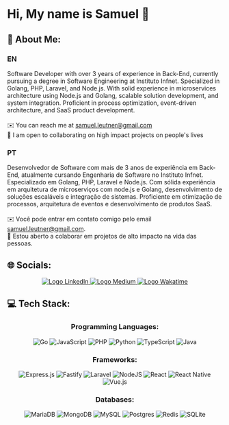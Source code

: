 # Hi, My name is Samuel 👋

## 💫 About Me:

### EN
Software Developer with over 3 years of experience in Back-End, currently pursuing a degree in Software Engineering at Instituto Infnet. Specialized in Golang, PHP, Laravel, and Node.js. With solid experience in microservices architecture using Node.js and Golang, scalable solution development, and system integration. Proficient in process optimization, event-driven architecture, and SaaS product development.
<br><br>
✉️ You can reach me at samuel.leutner@gmail.com
<br>
🤝 I am open to collaborating on high impact projects on people's lives

### PT
Desenvolvedor de Software com mais de 3 anos de experiência em Back-End, atualmente cursando Engenharia de Software no Instituto Infnet. Especializado em Golang, PHP, Laravel e Node.js. Com sólida experiência em arquitetura de microserviços com node.js e Golang, desenvolvimento de soluções escaláveis e integração de sistemas. Proficiente em otimização de processos, arquitetura de eventos e desenvolvimento de produtos SaaS.
<br><br>
✉️ Você pode entrar em contato comigo pelo email samuel.leutner@gmail.com.
<br>
🤝 Estou aberto a colaborar em projetos de alto impacto na vida das pessoas.

## 🌐 Socials:
<div align="center">
  <a href="https://www.linkedin.com/in/SamuelLeutner/" target="_blank">
    <img src="https://img.shields.io/badge/linkedin-%230077B5.svg?style=for-the-badge&logo=linkedin&logoColor=white" alt="Logo LinkedIn"/>
  </a>
  <a href="https://medium.com/@samuel.leutner" target="_blank">
    <img src="https://img.shields.io/badge/Medium-12100E?style=for-the-badge&logo=medium&logoColor=white" alt="Logo Medium"/>
  </a>
  
  <a href="https://wakatime.com/@SamuelLeutner" target="_blank">
    <img src="https://img.shields.io/badge/WakaTime-4B8BBE?style=for-the-badge&logo=wakatime&logoColor=white" alt="Logo Wakatime"/>
  </a>
  
</div>

## 💻 Tech Stack:
<div align="center">

### Programming Languages:
![Go](https://img.shields.io/badge/go-%2300ADD8.svg?style=for-the-badge&logo=go&logoColor=white)
![JavaScript](https://img.shields.io/badge/javascript-%23323330.svg?style=for-the-badge&logo=javascript&logoColor=%23F7DF1E)
![PHP](https://img.shields.io/badge/php-%23777BB4.svg?style=for-the-badge&logo=php&logoColor=white)
![Python](https://img.shields.io/badge/python-3670A0?style=for-the-badge&logo=python&logoColor=ffdd54)
![TypeScript](https://img.shields.io/badge/typescript-%23007ACC.svg?style=for-the-badge&logo=typescript&logoColor=white)
![Java](https://img.shields.io/badge/java-%23007ACC.svg?style=for-the-badge&logo=java&logoColor=white)


### Frameworks:
![Express.js](https://img.shields.io/badge/express.js-%23404d59.svg?style=for-the-badge&logo=express&logoColor=%2361DAFB)
![Fastify](https://img.shields.io/badge/fastify-%23000000.svg?style=for-the-badge&logo=fastify&logoColor=white)
![Laravel](https://img.shields.io/badge/laravel-%23FF2D20.svg?style=for-the-badge&logo=laravel&logoColor=white)
![NodeJS](https://img.shields.io/badge/node.js-6DA55F?style=for-the-badge&logo=node.js&logoColor=white)
![React](https://img.shields.io/badge/react-%2320232a.svg?style=for-the-badge&logo=react&logoColor=%2361DAFB)
![React Native](https://img.shields.io/badge/react_native-%2320232a.svg?style=for-the-badge&logo=react&logoColor=%2361DAFB)
![Vue.js](https://img.shields.io/badge/vuejs-%2335495e.svg?style=for-the-badge&logo=vuedotjs&logoColor=%234FC08D)

### Databases:
![MariaDB](https://img.shields.io/badge/MariaDB-003545?style=for-the-badge&logo=mariadb&logoColor=white)
![MongoDB](https://img.shields.io/badge/MongoDB-%234ea94b.svg?style=for-the-badge&logo=mongodb&logoColor=white)
![MySQL](https://img.shields.io/badge/mysql-4479A1.svg?style=for-the-badge&logo=mysql&logoColor=white)
![Postgres](https://img.shields.io/badge/postgres-%23316192.svg?style=for-the-badge&logo=postgresql&logoColor=white)
![Redis](https://img.shields.io/badge/redis-%23DD0031.svg?style=for-the-badge&logo=redis&logoColor=white)
![SQLite](https://img.shields.io/badge/sqlite-%2307405e.svg?style=for-the-badge&logo=sqlite&logoColor=white)
